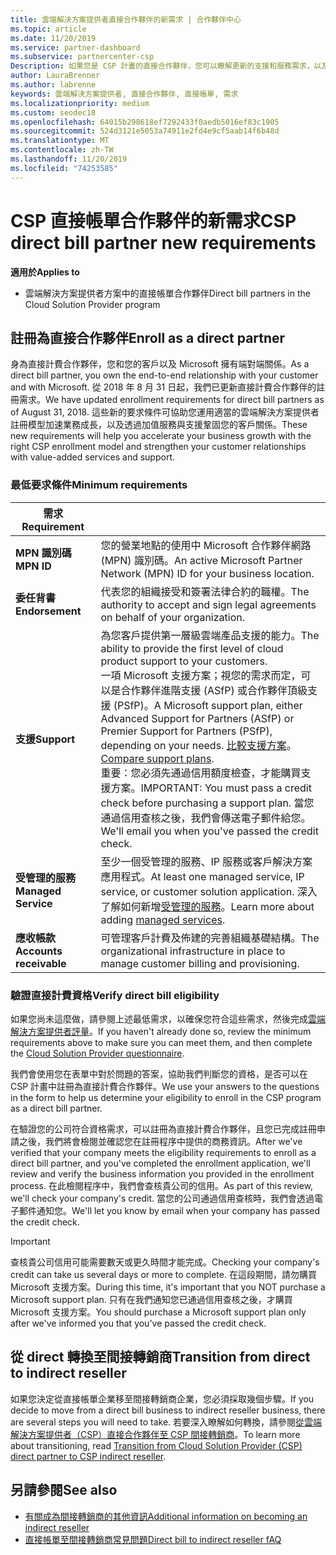 ```yaml
---
title: 雲端解決方案提供者直接合作夥伴的新需求 | 合作夥伴中心
ms.topic: article
ms.date: 11/20/2019
ms.service: partner-dashboard
ms.subservice: partnercenter-csp
Description: 如果您是 CSP 計畫的直接合作夥伴，您可以瞭解更新的支援和服務需求，以及如何滿足這些需求。
author: LauraBrenner
ms.author: labrenne
keywords: 雲端解決方案提供者, 直接合作夥伴, 直接帳單, 需求
ms.localizationpriority: medium
ms.custom: seodec18
ms.openlocfilehash: 64015b298618ef7292433f0aedb5016ef83c1905
ms.sourcegitcommit: 524d3121e5053a74911e2fd4e9cf5aab14f6b48d
ms.translationtype: MT
ms.contentlocale: zh-TW
ms.lasthandoff: 11/20/2019
ms.locfileid: "74253585"
---
```

# <a name="csp-direct-bill-partner-new-requirements"></a><span data-ttu-id="6bc75-104">CSP 直接帳單合作夥伴的新需求</span><span class="sxs-lookup"><span data-stu-id="6bc75-104">CSP direct bill partner new requirements</span></span>

<span data-ttu-id="6bc75-105">**適用於**</span><span class="sxs-lookup"><span data-stu-id="6bc75-105">**Applies to**</span></span>

- <span data-ttu-id="6bc75-106">雲端解決方案提供者方案中的直接帳單合作夥伴</span><span class="sxs-lookup"><span data-stu-id="6bc75-106">Direct bill partners in the Cloud Solution Provider program</span></span>

## <a name="enroll-as-a-direct-partner"></a><span data-ttu-id="6bc75-107">註冊為直接合作夥伴</span><span class="sxs-lookup"><span data-stu-id="6bc75-107">Enroll as a direct partner</span></span>

<span data-ttu-id="6bc75-108">身為直接計費合作夥伴，您和您的客戶以及 Microsoft 擁有端對端關係。</span><span class="sxs-lookup"><span data-stu-id="6bc75-108">As a direct bill partner, you own the end-to-end relationship with your customer and with Microsoft.</span></span> <span data-ttu-id="6bc75-109">從 2018 年 8 月 31 日起，我們已更新直接計費合作夥伴的註冊需求。</span><span class="sxs-lookup"><span data-stu-id="6bc75-109">We have updated enrollment requirements for direct bill partners as of August 31, 2018.</span></span> <span data-ttu-id="6bc75-110">這些新的要求條件可協助您運用適當的雲端解決方案提供者註冊模型加速業務成長，以及透過加值服務與支援鞏固您的客戶關係。</span><span class="sxs-lookup"><span data-stu-id="6bc75-110">These new requirements will help you accelerate your business growth with the right CSP enrollment model and strengthen your customer relationships with value-added services and support.</span></span>

### <a name="minimum-requirements"></a><span data-ttu-id="6bc75-111">最低要求條件</span><span class="sxs-lookup"><span data-stu-id="6bc75-111">Minimum requirements</span></span>

|<span data-ttu-id="6bc75-112">**需求**</span><span class="sxs-lookup"><span data-stu-id="6bc75-112">**Requirement**</span></span>|                             |
|--------------------------------|--------------------------------------------------------------|
|<span data-ttu-id="6bc75-113">**MPN 識別碼**</span><span class="sxs-lookup"><span data-stu-id="6bc75-113">**MPN ID**</span></span>   |<span data-ttu-id="6bc75-114">您的營業地點的使用中 Microsoft 合作夥伴網路 (MPN) 識別碼。</span><span class="sxs-lookup"><span data-stu-id="6bc75-114">An active Microsoft Partner Network (MPN) ID for your business location.</span></span>    |
|<span data-ttu-id="6bc75-115">**委任背書**</span><span class="sxs-lookup"><span data-stu-id="6bc75-115">**Endorsement**</span></span>   |<span data-ttu-id="6bc75-116">代表您的組織接受和簽署法律合約的職權。</span><span class="sxs-lookup"><span data-stu-id="6bc75-116">The authority to accept and sign legal agreements on behalf of your organization.</span></span>|
|<span data-ttu-id="6bc75-117">**支援**</span><span class="sxs-lookup"><span data-stu-id="6bc75-117">**Support**</span></span>   |<span data-ttu-id="6bc75-118">為您客戶提供第一層級雲端產品支援的能力。</span><span class="sxs-lookup"><span data-stu-id="6bc75-118">The ability to provide the first level of cloud product support to your customers.</span></span> <br><span data-ttu-id="6bc75-119">一項 Microsoft 支援方案；視您的需求而定，可以是合作夥伴進階支援 (ASfP) 或合作夥伴頂級支援 (PSfP)。</span><span class="sxs-lookup"><span data-stu-id="6bc75-119">A Microsoft support plan, either Advanced Support for Partners (ASfP) or Premier Support for Partners (PSfP), depending on your needs.</span></span> <span data-ttu-id="6bc75-120">[比較支援方案](https://partner.microsoft.com/support/partnersupport)。</span><span class="sxs-lookup"><span data-stu-id="6bc75-120">[Compare support plans](https://partner.microsoft.com/support/partnersupport).</span></span><br> <span data-ttu-id="6bc75-121">重要：您必須先通過信用額度檢查，才能購買支援方案。</span><span class="sxs-lookup"><span data-stu-id="6bc75-121">IMPORTANT: You must pass a credit check before purchasing a support plan.</span></span> <span data-ttu-id="6bc75-122">當您通過信用查核之後，我們會傳送電子郵件給您。</span><span class="sxs-lookup"><span data-stu-id="6bc75-122">We'll email you when you've passed the credit check.</span></span> |
|<span data-ttu-id="6bc75-123">**受管理的服務**</span><span class="sxs-lookup"><span data-stu-id="6bc75-123">**Managed Service**</span></span>   |<span data-ttu-id="6bc75-124">至少一個受管理的服務、IP 服務或客戶解決方案應用程式。</span><span class="sxs-lookup"><span data-stu-id="6bc75-124">At least one managed service, IP service, or customer solution application.</span></span> <span data-ttu-id="6bc75-125">深入了解如何新增[受管理的服務](https://partner.microsoft.com/business-opportunities/managed-services-provider)。</span><span class="sxs-lookup"><span data-stu-id="6bc75-125">Learn more about adding [managed services](https://partner.microsoft.com/business-opportunities/managed-services-provider).</span></span>|
|<span data-ttu-id="6bc75-126">**應收帳款**</span><span class="sxs-lookup"><span data-stu-id="6bc75-126">**Accounts receivable**</span></span> |<span data-ttu-id="6bc75-127">可管理客戶計費及佈建的完善組織基礎結構。</span><span class="sxs-lookup"><span data-stu-id="6bc75-127">The organizational infrastructure in place to manage customer billing and provisioning.</span></span>

### <a name="verify-direct-bill-eligibility"></a><span data-ttu-id="6bc75-128">驗證直接計費資格</span><span class="sxs-lookup"><span data-stu-id="6bc75-128">Verify direct bill eligibility</span></span>

<span data-ttu-id="6bc75-129">如果您尚未這麼做，請參閱上述最低需求，以確保您符合這些需求，然後完成[雲端解決方案提供者評量](https://partner.microsoft.com/cloud-solution-provider/assessment)。</span><span class="sxs-lookup"><span data-stu-id="6bc75-129">If you haven't already done so, review the minimum requirements above to make sure you can meet them, and then complete the [Cloud Solution Provider questionnaire](https://partner.microsoft.com/cloud-solution-provider/assessment).</span></span>

<span data-ttu-id="6bc75-130">我們會使用您在表單中對於問題的答案，協助我們判斷您的資格，是否可以在 CSP 計畫中註冊為直接計費合作夥伴。</span><span class="sxs-lookup"><span data-stu-id="6bc75-130">We use your answers to the questions in the form to help us determine your eligibility to enroll in the CSP program as a direct bill partner.</span></span>

<span data-ttu-id="6bc75-131">在驗證您的公司符合資格需求，可以註冊為直接計費合作夥伴，且您已完成註冊申請之後，我們將會檢閱並確認您在註冊程序中提供的商務資訊。</span><span class="sxs-lookup"><span data-stu-id="6bc75-131">After we've verified that your company meets the eligibility requirements to enroll as a direct bill partner, and you've completed the enrollment application, we'll review and verify the business information you provided in the enrollment process.</span></span> <span data-ttu-id="6bc75-132">在此檢閱程序中，我們會查核貴公司的信用。</span><span class="sxs-lookup"><span data-stu-id="6bc75-132">As part of this review, we'll check your company's credit.</span></span> <span data-ttu-id="6bc75-133">當您的公司通過信用查核時，我們會透過電子郵件通知您。</span><span class="sxs-lookup"><span data-stu-id="6bc75-133">We'll let you know by email when your company has passed the credit check.</span></span>

>[!IMPORTANT]
><span data-ttu-id="6bc75-134">查核貴公司信用可能需要數天或更久時間才能完成。</span><span class="sxs-lookup"><span data-stu-id="6bc75-134">Checking your company's credit can take us several days or more to complete.</span></span> <span data-ttu-id="6bc75-135">在這段期間，請勿購買 Microsoft 支援方案。</span><span class="sxs-lookup"><span data-stu-id="6bc75-135">During this time, it's important that you NOT purchase a Microsoft support plan.</span></span> <span data-ttu-id="6bc75-136">只有在我們通知您已通過信用查核之後，才購買 Microsoft 支援方案。</span><span class="sxs-lookup"><span data-stu-id="6bc75-136">You should purchase a Microsoft support plan only after we've informed you that you've passed the credit check.</span></span>

## <a name="transition-from-direct-to-indirect-reseller"></a><span data-ttu-id="6bc75-137">從 direct 轉換至間接轉銷商</span><span class="sxs-lookup"><span data-stu-id="6bc75-137">Transition from direct to indirect reseller</span></span>

<span data-ttu-id="6bc75-138">如果您決定從直接帳單企業移至間接轉銷商企業，您必須採取幾個步驟。</span><span class="sxs-lookup"><span data-stu-id="6bc75-138">If you decide to move from a direct bill business to indirect reseller business, there are several steps you will need to take.</span></span> <span data-ttu-id="6bc75-139">若要深入瞭解如何轉換，請參閱[從雲端解決方案提供者（CSP）直接合作夥伴至 CSP 間接轉銷商](transition-direct-to-indirect.md)。</span><span class="sxs-lookup"><span data-stu-id="6bc75-139">To learn more about transitioning, read [Transition from Cloud Solution Provider (CSP) direct partner to CSP indirect reseller](transition-direct-to-indirect.md).</span></span> 

## <a name="see-also"></a><span data-ttu-id="6bc75-140">另請參閱</span><span class="sxs-lookup"><span data-stu-id="6bc75-140">See also</span></span>

- [<span data-ttu-id="6bc75-141">有關成為間接轉銷商的其他資訊</span><span class="sxs-lookup"><span data-stu-id="6bc75-141">Additional information on becoming an indirect reseller</span></span>](https://assetsprod.microsoft.com/csp-directbill-to-indirect-transition.pdf)
- [<span data-ttu-id="6bc75-142">直接帳單至間接轉銷商常見問題</span><span class="sxs-lookup"><span data-stu-id="6bc75-142">Direct bill to indirect reseller fAQ</span></span>](https://assetsprod.microsoft.com/mpn/direct-bill-partner-faq.pdf)
